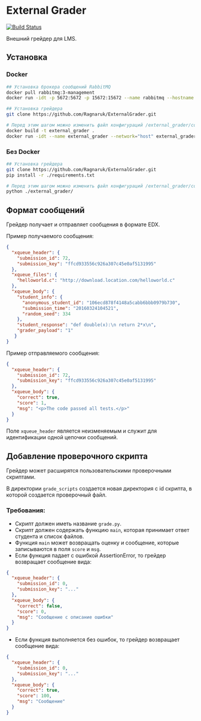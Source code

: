 # External Grader
[![Build Status](https://travis-ci.org/Ragnaruk/ExternalGrader.svg?branch=master)](https://travis-ci.org/Ragnaruk/ExternalGrader)

Внешний грейдер для LMS.

## Установка

### Docker

```bash
## Установка брокера сообщений RabbitMQ
docker pull rabbitmq:3-management
docker run -idt -p 5672:5672 -p 15672:15672 --name rabbitmq --hostname my-rabbit rabbitmq:3-management

## Установка грейдера
git clone https://github.com/Ragnaruk/ExternalGrader.git

# Перед этим шагом можно изменить файл конфигураций /external_grader/config.py
docker build -t external_grader .
docker run -idt --name external_grader --network="host" external_grader
```

### Без Docker

```bash
## Установка грейдера
git clone https://github.com/Ragnaruk/ExternalGrader.git
pip install -r ./requirements.txt

# Перед этим шагом можно изменить файл конфигураций /external_grader/config.py
python ./external_grader/
```

## Формат сообщений
Грейдер получает и отправляет сообщения в формате EDX.

Пример получаемого сообщения:
```json
{
  "xqueue_header": {
    "submission_id": 72,
    "submission_key": "ffcd933556c926a307c45e0af5131995"
  },
  "xqueue_files": {
    "helloworld.c": "http://download.location.com/helloworld.c"
  },
  "xqueue_body": {
    "student_info": {
      "anonymous_student_id": "106ecd878f4148a5cabb6bbb0979b730",
      "submission_time": "20160324104521",
      "random_seed": 334
    },
    "student_response": "def double(x):\n return 2*x\n",
    "grader_payload": "1"
   }
}
```

Пример отправляемого сообщения:
```json
{
  "xqueue_header": {
    "submission_id": 72,
    "submission_key": "ffcd933556c926a307c45e0af5131995"
  },
  "xqueue_body": {
    "correct": true,
    "score": 1,
    "msg": "<p>The code passed all tests.</p>"
  }
}
```

Поле `xqueue_header` является неизменяемым и служит для идентификации одной цепочки сообщений.

## Добавление проверочного скрипта
Грейдер может расширятся пользовательскими проверочными скриптами.

В директории `grade_scripts` создается новая директория с id скрипта, в которой создается проверочный файл.

### Требования:
* Скрипт должен иметь название `grade.py`.
* Скрипт должен содержать функцию `main`, которая принимает ответ студента и список файлов.
* Функция `main` может возвращать оценку и сообщение, которые записываются в поля `score` и `msg`.
* Если функция падает с ошибкой AssertionError, то грейдер возвращает сообщение вида:
```json
{
  "xqueue_header": {
    "submission_id": 0,
    "submission_key": "..."
  },
  "xqueue_body": {
    "correct": false,
    "score": 0,
    "msg": "Сообщение с описание ошибки"
  }
}
```
* Если функция выполняется без ошибок, то грейдер возвращает сообщение вида:
```json
{
  "xqueue_header": {
    "submission_id": 0,
    "submission_key": "..."
  },
  "xqueue_body": {
    "correct": true,
    "score": 100,
    "msg": "Сообщение"
  }
}
```